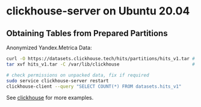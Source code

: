# clickhouse-server on Ubuntu 20.04
## Obtaining Tables from Prepared Partitions
Anonymized Yandex.Metrica Data:
```bash
curl -O https://datasets.clickhouse.tech/hits/partitions/hits_v1.tar # size 1.2G
tar xvf hits_v1.tar -C /var/lib/clickhouse                           # path to ClickHouse data directory ()

# check permissions on unpacked data, fix if required
sudo service clickhouse-server restart
clickhouse-client --query "SELECT COUNT(*) FROM datasets.hits_v1"
```

See [clickhouse](https://clickhouse.tech/docs/en/getting-started/example-datasets/) for more examples.
